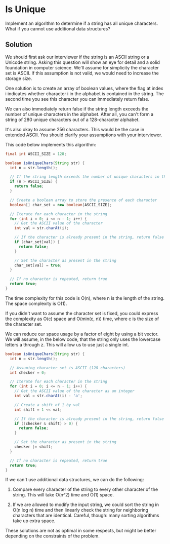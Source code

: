 # Is Unique

Implement an algorithm to determine if a string has all unique characters. What if you cannot use additional data structures?

## Solution

We should first ask our interviewer if the string is an ASCII string or a Unicode string. Asking this question will show an eye for detail and a solid foundation in computer science. We'll assume for simplicity the character set is ASCII. If this assumption is not valid, we would need to increase the storage size.

One solution is to create an array of boolean values, where the flag at index i indicates whether character i in the alphabet is contained in the string. The second time you see this character you can immediately return false.

We can also immediately return false if the string length exceeds the number of unique characters in the alphabet. After all, you can't form a string of 280 unique characters out of a 128-character alphabet.

It's also okay to assume 256 characters. This would be the case in extended ASCII. You should clarify your assumptions with your interviewer.

This code below implements this algorithm:

```java
final int ASCII_SIZE = 128;

boolean isUniqueChars(String str) {
  int n = str.length();

  // If the string length exceeds the number of unique characters in the alphabet, return false
  if (n > ASCII_SIZE) {
    return false;
  }

  // Create a boolean array to store the presence of each character
  boolean[] char_set = new boolean[ASCII_SIZE];

  // Iterate for each character in the string
  for (int i = 0; i <= n - 1; i++) {
    // Get the ASCII value of the character
    int val = str.charAt(i);

    // If the character is already present in the string, return false
    if (char_set[val]) {
      return false;
    }

    // Set the character as present in the string
    char_set[val] = true;
  }

  // If no character is repeated, return true
  return true;
}
```

The time complexity for this code is O(n), where n is the length of the string. The space complexity is O(1).

If you didn't want to assume the character set is fixed, you could express the complexity as O(c) space and O(min(c, n)) time, where c is the size of the character set.

We can reduce our space usage by a factor of eight by using a bit vector. We will assume, in the below code, that the string only uses the lowercase letters a through z. This will allow us to use just a single int.

```java
boolean isUniqueChars(String str) {
  int n = str.length();

  // Assuming character set is ASCII (128 characters)
  int checker = 0;

  // Iterate for each character in the string
  for (int i = 0; i <= n - 1; i++) {
    // Get the ASCII value of the character as an integer
    int val = str.charAt(i) - 'a';

    // Create a shift of 1 by val
    int shift = 1 << val;

    // If the character is already present in the string, return false
    if ((checker & shift) > 0) {
      return false;
    }

    // Set the character as present in the string
    checker |= shift;
  }

  // If no character is repeated, return true
  return true;
}
```

If we can't use additional data structures, we can do the following:

1. Compare every character of the string to every other character of the string. This will take O(n^2) time and O(1) space.

2. If we are allowed to modify the input string, we could sort the string in O(n log n) time and then linearly check the string for neighboring characters that are identical. Careful, though: many sorting algorithms take up extra space.

These solutions are not as optimal in some respects, but might be better depending on the constraints of the problem.

